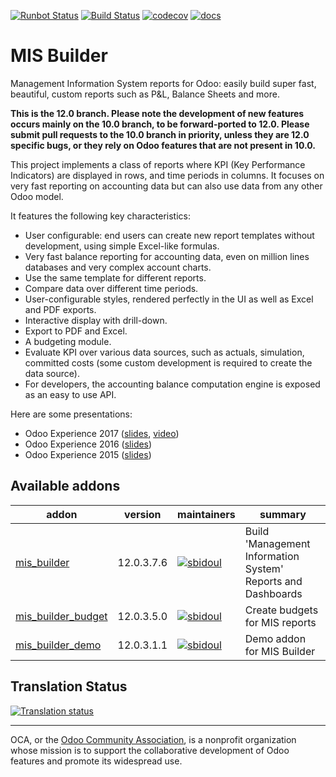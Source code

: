 [![Runbot Status](https://runbot.odoo-community.org/runbot/badge/flat/248/12.0.svg)](https://runbot.odoo-community.org/runbot/repo/github-com-oca-mis-builder-248)
[![Build Status](https://travis-ci.org/OCA/mis-builder.svg?branch=12.0)](https://travis-ci.org/OCA/mis-builder)
[![codecov](https://codecov.io/gh/OCA/mis-builder/branch/12.0/graph/badge.svg)](https://codecov.io/gh/OCA/mis-builder)
[![docs](https://media.readthedocs.org/static/projects/badges/passing.svg)](http://oca-mis-builder.readthedocs.io/en/12.0/)

# MIS Builder

Management Information System reports for Odoo: easily build super fast,
beautiful, custom reports such as P&L, Balance Sheets and more.

**This is the 12.0 branch. Please note the development of new features occurs mainly on
the 10.0 branch, to be forward-ported to 12.0. Please submit pull requests to the 10.0
branch in priority, unless they are 12.0 specific bugs, or they rely on
Odoo features that are not present in 10.0.**

This project implements a class of reports where KPI (Key Performance Indicators)
are displayed in rows, and time periods in columns. It focuses on very fast reporting
on accounting data but can also use data from any other Odoo model.

It features the following key characteristics:

- User configurable: end users can create new report templates without development,
  using simple Excel-like formulas.
- Very fast balance reporting for accounting data, even on million lines databases
  and very complex account charts.
- Use the same template for different reports.
- Compare data over different time periods.
- User-configurable styles, rendered perfectly in the UI as well as Excel and PDF exports.
- Interactive display with drill-down.
- Export to PDF and Excel.
- A budgeting module.
- Evaluate KPI over various data sources, such as actuals, simulation, committed costs
  (some custom development is required to create the data source).
- For developers, the accounting balance computation engine is exposed as an easy
  to use API.

Here are some presentations:

- Odoo Experience 2017 ([slides](https://www.slideshare.net/acsone/budget-control-with-misbuilder-3-2017), [video](https://youtu.be/0PpxGAf2l-0))
- Odoo Experience 2016 ([slides](https://www.slideshare.net/acsone/misbuilder-2016))
- Odoo Experience 2015 ([slides](https://www.slideshare.net/acsone/misbuilder))


[//]: # (addons)

Available addons
----------------
addon | version | maintainers | summary
--- | --- | --- | ---
[mis_builder](mis_builder/) | 12.0.3.7.6 | [![sbidoul](https://github.com/sbidoul.png?size=30px)](https://github.com/sbidoul) | Build 'Management Information System' Reports and Dashboards
[mis_builder_budget](mis_builder_budget/) | 12.0.3.5.0 | [![sbidoul](https://github.com/sbidoul.png?size=30px)](https://github.com/sbidoul) | Create budgets for MIS reports
[mis_builder_demo](mis_builder_demo/) | 12.0.3.1.1 | [![sbidoul](https://github.com/sbidoul.png?size=30px)](https://github.com/sbidoul) | Demo addon for MIS Builder

[//]: # (end addons)

Translation Status
------------------
[![Translation status](https://translation.odoo-community.org/widgets/mis-builder-11-0/-/multi-auto.svg)](https://translation.odoo-community.org/engage/mis-builder-11-0/?utm_source=widget)

----

OCA, or the [Odoo Community Association](http://odoo-community.org/), is a nonprofit organization whose
mission is to support the collaborative development of Odoo features and
promote its widespread use.

